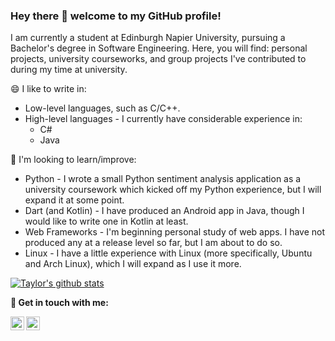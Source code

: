 ### Hey there 👋 welcome to my GitHub profile!

I am currently a student at Edinburgh Napier University, pursuing a Bachelor's degree in Software Engineering. Here, you will find: personal projects, university courseworks, and group projects I've contributed to during my time at university.

😄 I like to write in:
* Low-level languages, such as C/C++.
* High-level languages - I currently have considerable experience in:
	* C#
	* Java

🤔 I'm looking to learn/improve:
* Python - I wrote a small Python sentiment analysis application as a university coursework which kicked off my Python experience, but I will expand it at some point.
* Dart (and Kotlin) - I have produced an Android app in Java, though I would like to write one in Kotlin at least.
* Web Frameworks - I'm beginning personal study of web apps. I have not produced any at a release level so far, but I am about to do so.
* Linux - I have a little experience with Linux (more specifically, Ubuntu and Arch Linux), which I will expand as I use it more.

[![Taylor's github stats](https://github-readme-stats.vercel.app/api?username=taylorc1009&count_private=true&include_all_commits=true&theme=radical)](https://google.com)

__💬 Get in touch with me:__

[<img align="left" alt="Facebook" width="22px" src="https://cdn.jsdelivr.net/npm/simple-icons@v3/icons/facebook.svg"/>][facebook]
[<img align="left" alt="LinkedIn" width="22px" src="https://cdn.jsdelivr.net/npm/simple-icons@v3/icons/linkedin.svg"/>][linkedin]

[facebook]: https://www.facebook.com/taylorc1009
[linkedin]: https://www.linkedin.com/in/taylor-courtney-27a70019b

<!--
**taylorc1009/taylorc1009** is a ✨ _special_ ✨ repository because its `README.md` (this file) appears on your GitHub profile.

Here are some ideas to get you started:

- 🔭 I’m currently working on ...
- 🌱 I’m currently learning ...
- 👯 I’m looking to collaborate on ...
- 🤔 I’m looking for help with ...
- 💬 Ask me about ...
- 📫 How to reach me: ...
- 😄 Pronouns: ...
- ⚡ Fun fact: ...
-->
